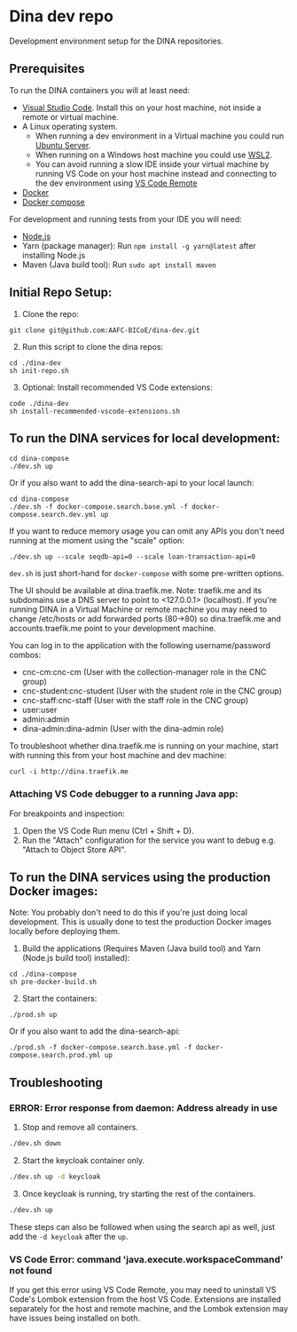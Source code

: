 # Dina dev repo

Development environment setup for the DINA repositories.

## Prerequisites

To run the DINA containers you will at least need:

* [Visual Studio Code](https://code.visualstudio.com/). Install this on your host machine, not inside a remote or
  virtual machine.
* A Linux operating system.
  * When running a dev environment in a Virtual machine you could run
  [Ubuntu Server](https://ubuntu.com/download/server).
  * When running on a Windows host machine you could use [WSL2](https://docs.microsoft.com/en-us/windows/wsl/about).
  * You can avoid running a slow IDE inside your virtual machine by running VS Code on your host machine instead
  and connecting to the dev environment using
  [VS Code Remote](https://code.visualstudio.com/docs/remote/remote-overview)
* [Docker](https://github.com/docker/docker-install)
* [Docker compose](https://docs.docker.com/compose/install/)

For development and running tests from your IDE you will need:

* [Node.js](https://nodejs.org/en/)
* Yarn (package manager): Run `npm install -g yarn@latest` after installing Node.js
* Maven (Java build tool): Run `sudo apt install maven`

## Initial Repo Setup:

1. Clone the repo:
```
git clone git@github.com:AAFC-BICoE/dina-dev.git
```

2. Run this script to clone the dina repos:
```
cd ./dina-dev
sh init-repo.sh
```

3. Optional: Install recommended VS Code extensions:

```
code ./dina-dev
sh install-recommended-vscode-extensions.sh
``` 

## To run the DINA services for local development:

```
cd dina-compose
./dev.sh up
```

Or if you also want to add the dina-search-api to your local launch:
```
cd dina-compose
./dev.sh -f docker-compose.search.base.yml -f docker-compose.search.dev.yml up
```

If you want to reduce memory usage you can omit any APIs you don't need running at the moment using the "scale" option:
```
./dev.sh up --scale seqdb-api=0 --scale loan-transaction-api=0
```

`dev.sh` is just short-hand for `docker-compose` with some pre-written options.

The UI should be available at dina.traefik.me. Note: traefik.me and its subdomains use a DNS server to point to <127.0.0.1> (localhost).
If you're running DINA in a Virtual Machine or remote machine you may need to change /etc/hosts or add forwarded ports (80->80) so dina.traefik.me and accounts.traefik.me point to your development machine.

You can log in to the application with the following username/password combos:
* cnc-cm:cnc-cm (User with the collection-manager role in the CNC group)
* cnc-student:cnc-student (User with the student role in the CNC group)
* cnc-staff:cnc-staff (User with the staff role in the CNC group)
* user:user
* admin:admin
* dina-admin:dina-admin (User with the dina-admin role)

To troubleshoot whether dina.traefik.me is running on your machine, start with running this from your host machine
and dev machine:

```
curl -i http://dina.traefik.me
```

### Attaching VS Code debugger to a running Java app:

For breakpoints and inspection:

1. Open the VS Code Run menu (Ctrl + Shift + D).
2. Run the "Attach" configuration for the service you want to debug e.g. "Attach to Object Store API".

## To run the DINA services using the production Docker images:

Note: You probably don't need to do this if you're just doing local development.
This is usually done to test the production Docker images locally before deploying them.

1. Build the applications (Requires Maven (Java build tool) and Yarn (Node.js build tool) installed):
```
cd ./dina-compose
sh pre-docker-build.sh
``` 

2. Start the containers:
```
./prod.sh up
```

Or if you also want to add the dina-search-api:
```
./prod.sh -f docker-compose.search.base.yml -f docker-compose.search.prod.yml up
```

## Troubleshooting

### ERROR: Error response from daemon: Address already in use

1. Stop and remove all containers.
```bash
./dev.sh down
```

2. Start the keycloak container only.
```bash
./dev.sh up -d keycloak
```

3. Once keycloak is running, try starting the rest of the containers.
```bash
./dev.sh up
```

These steps can also be followed when using the search api as well, just add the `-d keycloak` after the `up`.

### VS Code Error: command 'java.execute.workspaceCommand' not found

If you get this error using VS Code Remote, you may need to uninstall VS Code's Lombok extension from the host VS Code.
Extensions are installed separately for the host and remote machine, and the Lombok extension may have issues being installed on both.
